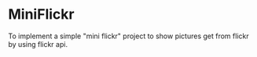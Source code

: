 # MiniFlickr
To implement a simple "mini flickr" project to show pictures get from flickr by using flickr api.

